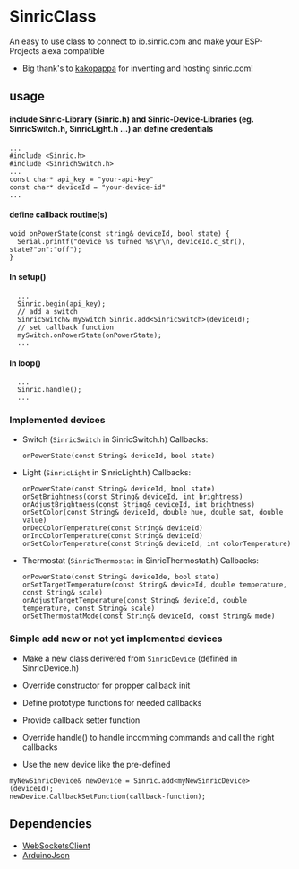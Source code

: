 # SinricClass

An easy to use class to connect to io.sinric.com and make your ESP-Projects alexa compatible
- Big thank's to [kakopappa](https://github.com/kakopappa/sinric) for inventing and hosting sinric.com!

## usage
#### include Sinric-Library (Sinric.h) and Sinric-Device-Libraries (eg. SinricSwitch.h, SinricLight.h ...) an define credentials

```
...
#include <Sinric.h>
#include <SinrichSwitch.h>
...
const char* api_key = "your-api-key"
const char* deviceId = "your-device-id"
...
```
#### define callback routine(s)
```
void onPowerState(const string& deviceId, bool state) {
  Serial.printf("device %s turned %s\r\n, deviceId.c_str(), state?"on":"off");
}
```
#### In setup()
```
  ...
  Sinric.begin(api_key);
  // add a switch
  SinricSwitch& mySwitch Sinric.add<SinricSwitch>(deviceId);
  // set callback function
  mySwitch.onPowerState(onPowerState);
  ...
```
  
#### In loop()
```
  ...
  Sinric.handle();
  ...
```
### Implemented devices
- Switch (```SinricSwitch``` in SinricSwitch.h)
  Callbacks:
  ```
  onPowerState(const String& deviceId, bool state)
  ```

- Light (```SinricLight``` in SinricLight.h)
  Callbacks:
  ```
  onPowerState(const String& deviceId, bool state)
  onSetBrightness(const String& deviceId, int brightness)
  onAdjustBrightness(const String& deviceId, int brightness)
  onSetColor(const String& deviceId, double hue, double sat, double value)
  onDecColorTemperature(const String& deviceId)
  onIncColorTemperature(const String& deviceId)
  onSetColorTemperature(const String& deviceId, int colorTemperature)
  ```

- Thermostat (```SinricThermostat``` in SinricThermostat.h)
  Callbacks:
  ```
  onPowerState(const String& deviceIde, bool state)
  onSetTargetTemperature(const String& deviceId, double temperature, const String& scale)
  onAdjustTargetTemperature(const String& deviceId, double temperature, const String& scale)
  onSetThermostatMode(const String& deviceId, const String& mode)
  ```

### Simple add new or not yet implemented devices
- Make a new class derivered from ```SinricDevice``` (defined in SinricDevice.h)
- Override constructor for propper callback init
- Define prototype functions for needed callbacks
- Provide callback setter function
- Override handle() to handle incomming commands and call the right callbacks

- Use the new device like the pre-defined 
```
myNewSinricDevice& newDevice = Sinric.add<myNewSinricDevice>(deviceId);
newDevice.CallbackSetFunction(callback-function);
```

## Dependencies
- [WebSocketsClient](https://github.com/Links2004/arduinoWebSockets/releases)
- [ArduinoJson](https://arduinojson.org/)
